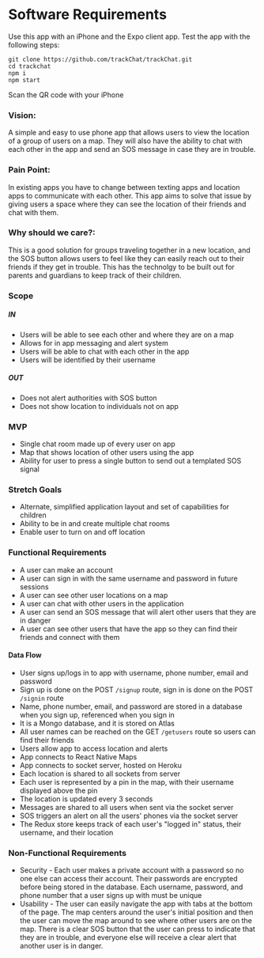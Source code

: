 # Software Requirements

Use this app with an iPhone and the Expo client app. Test the app with the following steps: 
```
git clone https://github.com/trackChat/trackChat.git
cd trackchat
npm i
npm start
```
Scan the QR code with your iPhone

### Vision: 
A simple and easy to use phone app that allows users to view the location of a group of users on a map. They will also have the ability to chat with each other in the app and send an SOS message in case they are in trouble. 

### Pain Point:
In existing apps you have to change between texting apps and location apps to communicate with each other. This app aims to solve that issue by giving users a space where they can see the location of their friends and chat with them. 

### Why should we care?:
This is a good solution for groups traveling together in a new location, and the SOS button allows users to feel like they can easily reach out to their friends if they get in trouble. This has the technolgy to be built out for parents and guardians to keep track of their children.
	
### Scope
##### IN
* Users will be able to see each other and where they are on a map
* Allows for in app messaging and alert system
* Users will be able to chat with each other in the app
* Users will be identified by their username
##### OUT
* Does not alert authorities with SOS button
* Does not show location to individuals not on app
	
### MVP
* Single chat room made up of every user on app
* Map that shows location of other users using the app
* Ability for user to press a single button to send out a templated SOS signal 
### Stretch Goals
* Alternate, simplified application layout and set of capabilities for children
* Ability to be in and create multiple chat rooms
* Enable user to turn on and off location

### Functional Requirements
* A user can make an account
* A user can sign in with the same username and password in future sessions
* A user can see other user locations on a map
* A user can chat with other users in the application
* A user can send an SOS message that will alert other users that they are in danger
* A user can see other users that have the app so they can find their friends and connect with them

#### Data Flow
* User signs up/logs in to app with username, phone number, email and password
* Sign up is done on the POST `/signup` route, sign in is done on the POST `/signin` route 
* Name, phone number, email, and password are stored in a database when you sign up, referenced when you sign in
* It is a Mongo database, and it is stored on Atlas
* All user names can be reached on the GET `/getusers` route so users can find their friends 
* Users allow app to access location and alerts
* App connects to React Native Maps
* App connects to socket server, hosted on Heroku
* Each location is shared to all sockets from server
* Each user is represented by a pin in the map, with their username displayed above the pin
* The location is updated every 3 seconds
* Messages are shared to all users when sent via the socket server
* SOS triggers an alert on all the users' phones via the socket server
* The Redux store keeps track of each user's "logged in" status, their username, and their location

### Non-Functional Requirements
* Security - Each user makes a private account with a password so no one else can access their account. Their passwords are encrypted before being stored in the database. Each username, password, and phone number that a user signs up with must be unique
* Usability - The user can easily navigate the app with tabs at the bottom of the page. The map centers around the user's initial position and then the user can move the map around to see where other users are on the map. There is a clear SOS button that the user can press to indicate that they are in trouble, and everyone else will receive a clear alert that another user is in danger.

